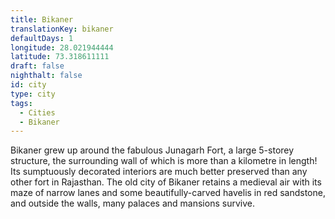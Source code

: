 ```yaml
---
title: Bikaner
translationKey: bikaner
defaultDays: 1
longitude: 28.021944444
latitude: 73.318611111
draft: false
nighthalt: false
id: city
type: city
tags:
  - Cities
  - Bikaner
---
```

Bikaner grew up around the fabulous Junagarh Fort, a large 5-storey structure, the surrounding wall of which is more than a kilometre in length! Its sumptuously decorated interiors are much better preserved than any other fort in Rajasthan. The old city of Bikaner retains a medieval air with its maze of narrow lanes and some beautifully-carved havelis in red sandstone, and outside the walls, many palaces and mansions survive.
